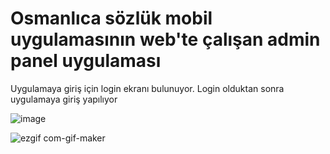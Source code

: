 # Osmanlıca sözlük mobil uygulamasının web'te çalışan admin panel uygulaması

Uygulamaya giriş için login ekranı bulunuyor. Login olduktan sonra uygulamaya giriş yapılıyor

![image](https://user-images.githubusercontent.com/40487051/195285915-5f780bd7-d368-42a1-8fd9-5465fd2f5af6.png)


![ezgif com-gif-maker](https://user-images.githubusercontent.com/40487051/195287105-6a475fe8-3b5d-4a96-8480-b9f5ea753f4e.gif)
